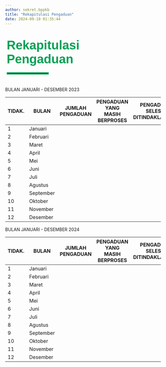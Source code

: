 ```yaml
---
author: sekret.bppkb
title: "Rekapitulasi Pengaduan"
date: 2024-09-10 01:35:44
---
```

<h1 class="MsoNormal" style="margin-bottom: 0cm; margin-left: 5px; margin-right: 20px;"><span style="font-size: 30pt; font-family: 'Poppins', sans-serif;"><span style="color: #03A055;"><span style="vertical-align: inherit;"><span style="vertical-align: inherit;"><span style="vertical-align: inherit;"><span style="vertical-align: inherit;"><span style="vertical-align: inherit;"><span style="vertical-align: inherit;"><span style="vertical-align: inherit;"><span style="vertical-align: inherit;"><span style="vertical-align: inherit;"><span style="vertical-align: inherit;">Rekapitulasi</br>Pengaduan</span></span></span></span></span></span></span></span></span></span></span></span></span></span></h1>
<hr style="border: 3px solid #03A055; width: 130px; margin-top:20px; margin-bottom: 40px; margin-left: 5px; margin-right: 20px;">
<p class="text-gray-600 dark:text-white font-sans text-lg text-justify leading-normal"><span class="text-2xl font-bold text-center">BULAN JANUARI - DESEMBER 2023</span></p>
<div class="overflow-x-auto">
<table class="min-w-full bg-white dark:bg-gray-800 border border-gray-300 dark:border-gray-600">
<thead>
<tr class="bg-gray-200 dark:bg-gray-700 text-gray-600 dark:text-gray-300 uppercase text-sm leading-normal">
<th class="py-3 px-6 text-center">TIDAK.</th>
<th class="py-3 px-6 text-center">BULAN</th>
<th class="py-3 px-6 text-center">JUMLAH PENGADUAN</th>
<th class="py-3 px-6 text-center">PENGADUAN YANG MASIH BERPROSES</th>
<th class="py-3 px-6 text-center">PENGADUAN SELESAI DITINDAKLANJUTI</th>
<th class="py-3 px-6 text-center">KETERANGAN</th>
</tr>
</thead>
<tbody class="text-gray-600 dark:text-gray-300 text-sm font-light">
<tr class="border-b border-gray-300 dark:border-gray-600">
<td class="py-3 px-6 text-center">1</td>
<td class="py-3 px-6">Januari</td>
<td class="py-3 px-6 text-center"></td>
<td class="py-3 px-6"></td>
<td class="py-3 px-6"></td>
<td class="py-3 px-6"></td>
</tr>
<tr class="border-b border-gray-300 dark:border-gray-600">
<td class="py-3 px-6 text-center">2</td>
<td class="py-3 px-6">Februari</td>
<td class="py-3 px-6 text-center"></td>
<td class="py-3 px-6"></td>
<td class="py-3 px-6"></td>
<td class="py-3 px-6"></td>
</tr>
<tr class="border-b border-gray-300 dark:border-gray-600">
<td class="py-3 px-6 text-center">3</td>
<td class="py-3 px-6">Maret</td>
<td class="py-3 px-6 text-center"></td>
<td class="py-3 px-6"></td>
<td class="py-3 px-6"></td>
<td class="py-3 px-6"></td>
</tr>
<tr class="border-b border-gray-300 dark:border-gray-600">
<td class="py-3 px-6 text-center">4</td>
<td class="py-3 px-6">April</td>
<td class="py-3 px-6 text-center"></td>
<td class="py-3 px-6"></td>
<td class="py-3 px-6"></td>
<td class="py-3 px-6"></td>
</tr>
<tr class="border-b border-gray-300 dark:border-gray-600">
<td class="py-3 px-6 text-center">5</td>
<td class="py-3 px-6">Mei</td>
<td class="py-3 px-6 text-center"></td>
<td class="py-3 px-6"></td>
<td class="py-3 px-6"></td>
<td class="py-3 px-6"></td>
</tr>
<tr class="border-b border-gray-300 dark:border-gray-600">
<td class="py-3 px-6 text-center">6</td>
<td class="py-3 px-6">Juni</td>
<td class="py-3 px-6 text-center"></td>
<td class="py-3 px-6"></td>
<td class="py-3 px-6"></td>
<td class="py-3 px-6"></td>
</tr>
<tr class="border-b border-gray-300 dark:border-gray-600">
<td class="py-3 px-6 text-center">7</td>
<td class="py-3 px-6">Juli</td>
<td class="py-3 px-6 text-center"></td>
<td class="py-3 px-6 text-center"></td>
<td class="py-3 px-6 text-center"></td>
<td class="py-3 px-6"></td>
</tr>
<tr class="border-b border-gray-300 dark:border-gray-600">
<td class="py-3 px-6 text-center">8</td>
<td class="py-3 px-6">Agustus</td>
<td class="py-3 px-6 text-center"></td>
<td class="py-3 px-6"></td>
<td class="py-3 px-6"></td>
<td class="py-3 px-6"></td>
</tr>
<tr class="border-b border-gray-300 dark:border-gray-600">
<td class="py-3 px-6 text-center">9</td>
<td class="py-3 px-6">September</td>
<td class="py-3 px-6 text-center"></td>
<td class="py-3 px-6"></td>
<td class="py-3 px-6"></td>
<td class="py-3 px-6"></td>
</tr>
<tr class="border-b border-gray-300 dark:border-gray-600">
<td class="py-3 px-6 text-center">10</td>
<td class="py-3 px-6">Oktober</td>
<td class="py-3 px-6 text-center"></td>
<td class="py-3 px-6"></td>
<td class="py-3 px-6"></td>
<td class="py-3 px-6"></td>
</tr>
<tr class="border-b border-gray-300 dark:border-gray-600">
<td class="py-3 px-6 text-center">11</td>
<td class="py-3 px-6">November</td>
<td class="py-3 px-6 text-center"></td>
<td class="py-3 px-6"></td>
<td class="py-3 px-6"></td>
<td class="py-3 px-6"></td>
</tr>
<tr class="border-b border-gray-300 dark:border-gray-600">
<td class="py-3 px-6 text-center">12</td>
<td class="py-3 px-6">Desember</td>
<td class="py-3 px-6 text-center"></td>
<td class="py-3 px-6"></td>
<td class="py-3 px-6"></td>
<td class="py-3 px-6"></td>
</tr>
</tbody>
</table>
<p class="text-gray-600 dark:text-white font-sans text-lg text-justify leading-normal"><span class="text-2xl font-bold text-center">BULAN JANUARI - DESEMBER 2024</span></p>
<div class="overflow-x-auto">
<table class="min-w-full bg-white dark:bg-gray-800 border border-gray-300 dark:border-gray-600">
<thead>
<tr class="bg-gray-200 dark:bg-gray-700 text-gray-600 dark:text-gray-300 uppercase text-sm leading-normal">
<th class="py-3 px-6 text-center">TIDAK.</th>
<th class="py-3 px-6 text-center">BULAN</th>
<th class="py-3 px-6 text-center">JUMLAH PENGADUAN</th>
<th class="py-3 px-6 text-center">PENGADUAN YANG MASIH BERPROSES</th>
<th class="py-3 px-6 text-center">PENGADUAN SELESAI DITINDAKLANJUTI</th>
<th class="py-3 px-6 text-center">KETERANGAN</th>
</tr>
</thead>
<tbody class="text-gray-600 dark:text-gray-300 text-sm font-light">
<tr class="border-b border-gray-300 dark:border-gray-600">
<td class="py-3 px-6 text-center">1</td>
<td class="py-3 px-6">Januari</td>
<td class="py-3 px-6 text-center"></td>
<td class="py-3 px-6"></td>
<td class="py-3 px-6"></td>
<td class="py-3 px-6"></td>
</tr>
<tr class="border-b border-gray-300 dark:border-gray-600">
<td class="py-3 px-6 text-center">2</td>
<td class="py-3 px-6">Februari</td>
<td class="py-3 px-6 text-center"></td>
<td class="py-3 px-6"></td>
<td class="py-3 px-6"></td>
<td class="py-3 px-6"></td>
</tr>
<tr class="border-b border-gray-300 dark:border-gray-600">
<td class="py-3 px-6 text-center">3</td>
<td class="py-3 px-6">Maret</td>
<td class="py-3 px-6 text-center"></td>
<td class="py-3 px-6"></td>
<td class="py-3 px-6"></td>
<td class="py-3 px-6"></td>
</tr>
<tr class="border-b border-gray-300 dark:border-gray-600">
<td class="py-3 px-6 text-center">4</td>
<td class="py-3 px-6">April</td>
<td class="py-3 px-6 text-center"></td>
<td class="py-3 px-6"></td>
<td class="py-3 px-6"></td>
<td class="py-3 px-6"></td>
</tr>
<tr class="border-b border-gray-300 dark:border-gray-600">
<td class="py-3 px-6 text-center">5</td>
<td class="py-3 px-6">Mei</td>
<td class="py-3 px-6 text-center"></td>
<td class="py-3 px-6"></td>
<td class="py-3 px-6"></td>
<td class="py-3 px-6"></td>
</tr>
<tr class="border-b border-gray-300 dark:border-gray-600">
<td class="py-3 px-6 text-center">6</td>
<td class="py-3 px-6">Juni</td>
<td class="py-3 px-6 text-center"></td>
<td class="py-3 px-6"></td>
<td class="py-3 px-6"></td>
<td class="py-3 px-6"></td>
</tr>
<tr class="border-b border-gray-300 dark:border-gray-600">
<td class="py-3 px-6 text-center">7</td>
<td class="py-3 px-6">Juli</td>
<td class="py-3 px-6 text-center"></td>
<td class="py-3 px-6 text-center"></td>
<td class="py-3 px-6 text-center"></td>
<td class="py-3 px-6"></td>
</tr>
<tr class="border-b border-gray-300 dark:border-gray-600">
<td class="py-3 px-6 text-center">8</td>
<td class="py-3 px-6">Agustus</td>
<td class="py-3 px-6 text-center"></td>
<td class="py-3 px-6"></td>
<td class="py-3 px-6"></td>
<td class="py-3 px-6"></td>
</tr>
<tr class="border-b border-gray-300 dark:border-gray-600">
<td class="py-3 px-6 text-center">9</td>
<td class="py-3 px-6">September</td>
<td class="py-3 px-6 text-center"></td>
<td class="py-3 px-6"></td>
<td class="py-3 px-6"></td>
<td class="py-3 px-6"></td>
</tr>
<tr class="border-b border-gray-300 dark:border-gray-600">
<td class="py-3 px-6 text-center">10</td>
<td class="py-3 px-6">Oktober</td>
<td class="py-3 px-6 text-center"></td>
<td class="py-3 px-6"></td>
<td class="py-3 px-6"></td>
<td class="py-3 px-6"></td>
</tr>
<tr class="border-b border-gray-300 dark:border-gray-600">
<td class="py-3 px-6 text-center">11</td>
<td class="py-3 px-6">November</td>
<td class="py-3 px-6 text-center"></td>
<td class="py-3 px-6"></td>
<td class="py-3 px-6"></td>
<td class="py-3 px-6"></td>
</tr>
<tr class="border-b border-gray-300 dark:border-gray-600">
<td class="py-3 px-6 text-center">12</td>
<td class="py-3 px-6">Desember</td>
<td class="py-3 px-6 text-center"></td>
<td class="py-3 px-6"></td>
<td class="py-3 px-6"></td>
<td class="py-3 px-6"></td>
</tr>
</tbody>
</table>
</div>
<!-- <p style="box-sizing: border-box; margin-top: 0px; margin-block: 0.1em; margin-bottom: 30px; color: #666666; font-family: 'Open Sans', Arial, Helvetica, sans-serif; font-size: 16px; background-color: #ffffff;">&nbsp;</p> -->